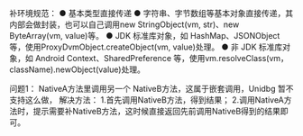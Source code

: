 
补环境规范：
● 基本类型直接传递
● 字符串、字节数组等基本对象直接传递，其内部会做封装，也可以自己调用new StringObject(vm, str)、new ByteArray(vm, value)等。
● JDK 标准库对象，如 HashMap、JSONObject 等，使用ProxyDvmObject.createObject(vm, value)处理。
● 非 JDK 标准库对象，如 Android Context、SharedPreference 等，使用vm.resolveClass(vm，className).newObject(value)处理。


问题1：
NativeA方法里调用另一个 NativeB方法，这属于嵌套调用，Unidbg 暂不支持这么做， 解决方法：
1.首先调用NativeB方法，得到结果；
2.调用NativeA方法时，提示需要补NativeB方法，这时候直接返回先前调用NativeB得到的结果即可。
